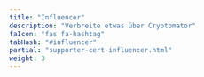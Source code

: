 ```yaml
---
title: "Influencer"
description: "Verbreite etwas über Cryptomator"
faIcon: "fas fa-hashtag"
tabHash: "#influencer"
partial: "supporter-cert-influencer.html"
weight: 3
---
```

